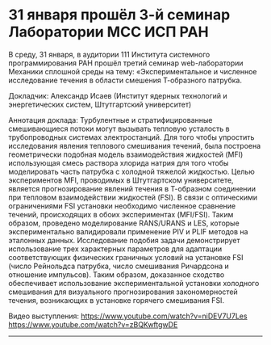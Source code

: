 31 января прошёл 3-й семинар Лаборатории МСС ИСП РАН
=================
В среду, 31 января, в аудитории 111 Института системного программирования РАН прошёл третий семинар web-лаборатории Механики сплошной среды на тему: «Экспериментальное и численное исследование течения в области смешения Т-образного патрубка.

Докладчик:
Александр Исаев (Институт ядерных технологий и энергетических систем, Штутгартский университет)

Аннотация доклада:
Турбулентные и стратифицированные смешивающиеся потоки могут вызывать тепловую усталость в трубопроводных системах электростанций. Для того чтобы упростить исследования явления теплового смешивания течений, была построена геометрически подобная модель взаимодействия жидкостей (MFI) использующая смесь раствора хлорида натрия для того чтобы моделировать часть патрубка с холодной тяжелой жидкостью. Целью экспериментов MFI, проводимых в Штутгартском университете, является прогнозирование явлений течения в Т-образном соединении при тепловом взаимодействии жидкостей (FSI). В связи с оптическими ограничениями FSI установки необходимо численное сравнение течений, происходящих в обоих экспериментах (MFI/FSI). Таким образом, проведено моделирование RANS/URANS и LES, которые экспериментально валидировали применение PIV и PLIF методов на эталонных данных. Исследование подобия задачи демонстрирует использование трех характерных параметров для адаптации соответствующих физических граничных условий на установке FSI (число Рейнольдса патрубка, число смешивания Ричардсона и отношение импульсов). Таким образом, доказанное сходство обеспечивает использование экспериментальной установки холодного смешивания для визуального прогнозирования закономерностей течения, возникающих в установке горячего смешивания FSI.

Видео выступления:
https://www.youtube.com/watch?v=niDEV7U7Les
https://www.youtube.com/watch?v=zBQKwftgwDE
______________________________________________________________________________________________________________________





